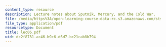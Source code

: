 ```yaml
---
content_type: resource
description: Lecture notes about Sputnik, Mercury, and the Cold War.
file: /media/https%3A/open-learning-course-data-rc.s3.amazonaws.com/sts-471j-engineering-apollo-the-moon-project-as-a-complex-system-spring-2007/dc2f8731ac46b9c6d6d7bc21cab8b794_lec06.pdf
file_type: application/pdf
resourcetype: Document
title: lec06.pdf
uid: dc2f8731-ac46-b9c6-d6d7-bc21cab8b794
---
```

